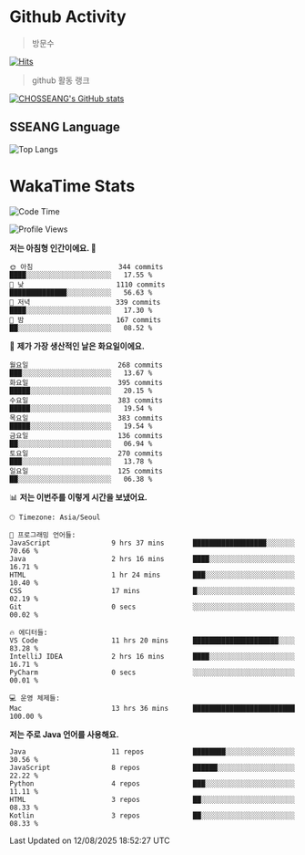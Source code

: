 <!--
**CHOSSEANG/CHOSSEANG** is a ✨ _special_ ✨ repository because its `README.md` (this file) appears on your GitHub profile.

Here are some ideas to get you started:

- 🔭 I’m currently working on ...
- 🌱 I’m currently learning ...
- 👯 I’m looking to collaborate on ...
- 🤔 I’m looking for help with ...
- 💬 Ask me about ...
- 📫 How to reach me: ...
- 😄 Pronouns: ...
- ⚡ Fun fact: ...
-->

# Github Activity
> 방문수

[![Hits](https://hits.seeyoufarm.com/api/count/incr/badge.svg?url=https%3A%2F%2Fgithub.com%2FCHOSSEANG&count_bg=%238AED3E&title_bg=%23495358&icon=electron.svg&icon_color=%23E7E7E7&title=CHOSSEANG&edge_flat=false)](https://hits.seeyoufarm.com)
> github 활동 랭크

[![CHOSSEANG's GitHub stats](https://github-readme-stats.vercel.app/api?username=CHOSSEANG)](https://github.com/CHOSSEANG/github-readme-stats)

## SSEANG Language
![Top Langs](https://github-readme-stats.vercel.app/api/top-langs/?username=CHOSSEANG&layout=compact)

# WakaTime Stats

<!--START_SECTION:waka-->
![Code Time](http://img.shields.io/badge/Code%20Time-782%20hrs%2037%20mins-blue)

![Profile Views](http://img.shields.io/badge/Profile%20Views-1-blue)

**저는 아침형 인간이에요. 🐤** 

```text
🌞 아침                     344 commits         ████░░░░░░░░░░░░░░░░░░░░░   17.55 % 
🌆 낮　                     1110 commits        ██████████████░░░░░░░░░░░   56.63 % 
🌃 저녁                     339 commits         ████░░░░░░░░░░░░░░░░░░░░░   17.30 % 
🌙 밤　                     167 commits         ██░░░░░░░░░░░░░░░░░░░░░░░   08.52 % 
```
📅 **제가 가장 생산적인 날은 화요일이에요.** 

```text
월요일                      268 commits         ███░░░░░░░░░░░░░░░░░░░░░░   13.67 % 
화요일                      395 commits         █████░░░░░░░░░░░░░░░░░░░░   20.15 % 
수요일                      383 commits         █████░░░░░░░░░░░░░░░░░░░░   19.54 % 
목요일                      383 commits         █████░░░░░░░░░░░░░░░░░░░░   19.54 % 
금요일                      136 commits         ██░░░░░░░░░░░░░░░░░░░░░░░   06.94 % 
토요일                      270 commits         ███░░░░░░░░░░░░░░░░░░░░░░   13.78 % 
일요일                      125 commits         ██░░░░░░░░░░░░░░░░░░░░░░░   06.38 % 
```


📊 **저는 이번주를 이렇게 시간을 보냈어요.** 

```text
🕑︎ Timezone: Asia/Seoul

💬 프로그래밍 언어들: 
JavaScript               9 hrs 37 mins       ██████████████████░░░░░░░   70.66 % 
Java                     2 hrs 16 mins       ████░░░░░░░░░░░░░░░░░░░░░   16.71 % 
HTML                     1 hr 24 mins        ███░░░░░░░░░░░░░░░░░░░░░░   10.40 % 
CSS                      17 mins             █░░░░░░░░░░░░░░░░░░░░░░░░   02.19 % 
Git                      0 secs              ░░░░░░░░░░░░░░░░░░░░░░░░░   00.02 % 

🔥 에디터들: 
VS Code                  11 hrs 20 mins      █████████████████████░░░░   83.28 % 
IntelliJ IDEA            2 hrs 16 mins       ████░░░░░░░░░░░░░░░░░░░░░   16.71 % 
PyCharm                  0 secs              ░░░░░░░░░░░░░░░░░░░░░░░░░   00.01 % 

💻 운영 체제들: 
Mac                      13 hrs 36 mins      █████████████████████████   100.00 % 
```

**저는 주로 Java 언어를 사용해요.** 

```text
Java                     11 repos            ████████░░░░░░░░░░░░░░░░░   30.56 % 
JavaScript               8 repos             ██████░░░░░░░░░░░░░░░░░░░   22.22 % 
Python                   4 repos             ███░░░░░░░░░░░░░░░░░░░░░░   11.11 % 
HTML                     3 repos             ██░░░░░░░░░░░░░░░░░░░░░░░   08.33 % 
Kotlin                   3 repos             ██░░░░░░░░░░░░░░░░░░░░░░░   08.33 % 
```




 Last Updated on 12/08/2025 18:52:27 UTC
<!--END_SECTION:waka-->
